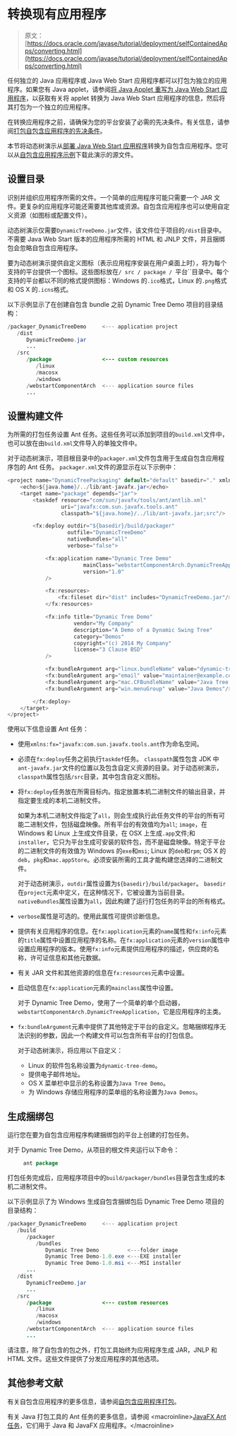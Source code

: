 # 转换现有应用程序

> 原文： [https://docs.oracle.com/javase/tutorial/deployment/selfContainedApps/converting.html](https://docs.oracle.com/javase/tutorial/deployment/selfContainedApps/converting.html)

任何独立的 Java 应用程序或 Java Web Start 应用程序都可以打包为独立的应用程序。如果您有 Java applet，请参阅[将 Java Applet 重写为 Java Web Start 应用程序](https://docs.oracle.com/javase/8/docs/technotes/guides/deploy/applet_dev_guide.html#JSDPG1036)，以获取有关将 applet 转换为 Java Web Start 应用程序的信息，然后将其打包为一个独立的应用程序。

在转换应用程序之前，请确保为您的平台安装了必需的先决条件。有关信息，请参阅[打包自包含应用程序的先决条件](../selfContainedApps/prereqs.html)。

本节将动态树演示从[部署 Java Web Start 应用程序](../webstart/deploying.html)转换为自包含应用程序。您可以从[自包含应用程序示例](../selfContainedApps/examplesIndex.html)下载此演示的源文件。

## 设置目录

识别并组织应用程序所需的文件。一个简单的应用程序可能只需要一个 JAR 文件。更复杂的应用程序可能还需要其他库或资源。自包含应用程序也可以使用自定义资源（如图标或配置文件）。

动态树演示仅需要`DynamicTreeDemo.jar`文件，该文件位于项目的`/dist`目录中。不需要 Java Web Start 版本的应用程序所需的 HTML 和 JNLP 文件，并且捆绑包会忽略自包含应用程序。

要为动态树演示提供自定义图标（表示应用程序安装在用户桌面上时），将为每个支持的平台提供一个图标。这些图标放在`/ src / package / `平台``目录中。每个支持的平台都以不同的格式提供图标：Windows 的`.ico`格式，Linux 的`.png`格式和 OS X 的`.icns`格式。

以下示例显示了在创建自包含 bundle 之前 Dynamic Tree Demo 项目的目录结构：

```java
/packager_DynamicTreeDemo     <--- application project
   /dist
      DynamicTreeDemo.jar
      ...
   /src
      /package                <--- custom resources
         /linux
         /macosx
         /windows
      /webstartComponentArch  <--- application source files
      ...

```

## 设置构建文件

为所需的打包任务设置 Ant 任务。这些任务可以添加到项目的`build.xml`文件中，也可以放在由`build.xml`文件导入的单独文件中。

对于动态树演示，项目根目录中的`packager.xml`文件包含用于生成自包含应用程序包的 Ant 任务。 `packager.xml`文件的源显示在以下示例中：

```java
<project name="DynamicTreePackaging" default="default" basedir="." xmlns:fx="javafx:com.sun.javafx.tools.ant">
    <echo>${java.home}/../lib/ant-javafx.jar</echo>
    <target name="package" depends="jar">
        <taskdef resource="com/sun/javafx/tools/ant/antlib.xml"
                 uri="javafx:com.sun.javafx.tools.ant"
                 classpath="${java.home}/../lib/ant-javafx.jar;src"/>

        <fx:deploy outdir="${basedir}/build/packager" 
                   outfile="DynamicTreeDemo"
                   nativeBundles="all"
                   verbose="false">

            <fx:application name="Dynamic Tree Demo"
                        mainClass="webstartComponentArch.DynamicTreeApplication"
                        version="1.0"
            />

            <fx:resources>
                <fx:fileset dir="dist" includes="DynamicTreeDemo.jar"/>
            </fx:resources>

            <fx:info title="Dynamic Tree Demo"
                     vendor="My Company"
                     description="A Demo of a Dynamic Swing Tree"
                     category="Demos"
                     copyright="(c) 2014 My Company"
                     license="3 Clause BSD"
            />

            <fx:bundleArgument arg="linux.bundleName" value="dynamic-tree-demo"/>
            <fx:bundleArgument arg="email" value="maintainer@example.com"/>
            <fx:bundleArgument arg="mac.CFBundleName" value="Java Tree Demo"/>
            <fx:bundleArgument arg="win.menuGroup" value="Java Demos"/>

        </fx:deploy>
    </target>
</project>

```

使用以下信息设置 Ant 任务：

*   使用`xmlns:fx="javafx:com.sun.javafx.tools.ant`作为命名空间。

*   必须在`fx:deploy`任务之前执行`taskdef`任务。 `classpath`属性包含 JDK 中`ant-javafx.jar`文件的位置以及包含自定义资源的目录。对于动态树演示，`classpath`属性包括`/src`目录，其中包含自定义图标。

*   将`fx:deploy`任务放在所需目标内。指定放置本机二进制文件的输出目录，并指定要生成的本机二进制文件。

    如果为本机二进制文件指定了`all`，则会生成执行此任务文件的平台的所有可能二进制文件，包括磁盘映像。所有平台的有效值均为`all`; `image`，在 Windows 和 Linux 上生成文件目录，在 OSX 上生成`.app`文件;和`installer`，它只为平台生成可安装的软件包，而不是磁盘映像。特定于平台的二进制文件的有效值为 Windows 的`exe`和`msi`; Linux 的`deb`和`rpm`; OS X 的`deb`，`pkg`和`mac.appStore`。必须安装所需的工具才能构建您选择的二进制文件。

    对于动态树演示，`outdir`属性设置为`${basedir}/build/packager`。 `basedir`在`project`元素中定义，在这种情况下，它被设置为当前目录。 `nativeBundles`属性设置为`all`，因此构建了运行打包任务的平台的所有格式。

*   `verbose`属性是可选的。使用此属性可提供诊断信息。

*   提供有关应用程序的信息。在`fx:application`元素的`name`属性和`fx:info`元素的`title`属性中设置应用程序的名称。在`fx:application`元素的`version`属性中设置应用程序的版本。使用`fx:info`元素提供应用程序的描述，供应商的名称，许可证信息和其他元数据。

*   有关 JAR 文件和其他资源的信息在`fx:resources`元素中设置。

*   启动信息在`fx:application`元素的`mainclass`属性中设置。

    对于 Dynamic Tree Demo，使用了一个简单的单个启动器，`webstartComponentArch.DynamicTreeApplication`，它是应用程序的主类。

*   `fx:bundleArgument`元素中提供了其他特定于平台的自定义。忽略捆绑程序无法识别的参数，因此一个构建文件可以包含所有平台的打包信息。

    对于动态树演示，将应用以下自定义：

    *   Linux 的软件包名称设置为`dynamic-tree-demo`。
    *   提供电子邮件地址。
    *   OS X 菜单栏中显示的名称设置为`Java Tree Demo`。
    *   为 Windows 存储应用程序的菜单组的名称设置为`Java Demos`。

## 生成捆绑包

运行您在要为自包含应用程序构建捆绑包的平台上创建的打包任务。

对于 Dynamic Tree Demo，从项目的根文件夹运行以下命令：

```java
     ant package

```

打包任务完成后，应用程序项目中的`build/packager/bundles`目录包含生成的本机二进制文件。

以下示例显示了为 Windows 生成自包含捆绑包后 Dynamic Tree Demo 项目的目录结构：

```java
/packager_DynamicTreeDemo     <--- application project
   /build
      /packager
         /bundles
            Dynamic Tree Demo         <---folder image
            Dynamic Tree Demo-1.0.exe <---EXE installer
            Dynamic Tree Demo-1.0.msi <---MSI installer
      ...   
   /dist
      DynamicTreeDemo.jar
      ...
   /src
      /package                <--- custom resources
         /linux
         /macosx
         /windows
      /webstartComponentArch  <--- application source files
      ...

```

请注意，除了自包含的包之外，打包工具始终为应用程序生成 JAR，JNLP 和 HTML 文件。这些文件提供了分发应用程序的其他选项。

## 其他参考文献

有关自包含应用程序的更多信息，请参阅[自包含应用程序打包](https://docs.oracle.com/javase/8/docs/technotes/guides/deploy/self-contained-packaging.html)。

有关 Java 打包工具的 Ant 任务的更多信息，请参阅 &lt;macroinline&gt;[JavaFX Ant 任务](https://docs.oracle.com/javase/8/docs/technotes/guides/deploy/javafx_ant_tasks.html)，它们用于 Java 和 JavaFX 应用程序。&lt;/macroinline&gt;